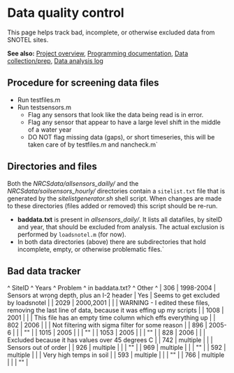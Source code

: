 # Data quality control

This page helps track bad, incomplete, or otherwise excluded data from
SNOTEL sites.

 **See also:** [Project overview](soilclim/soilclim_overview.md), [Programming documentation](soilclim/soilclim_programdocs.md), [Data collection/prep](soilclim/soilclim_data.md), [Data analysis log](soilclim/soilclim_analysislog_1.md)

## Procedure for screening data files

- Run testfiles.m
- Run testsensors.m
  - Flag any sensors that look like the data being read is in error.
  - Flag any sensor that appear to have a large level shift in the middle of a water year
  - DO NOT flag missing data (gaps), or short timeseries, this will be taken care of by testfiles.m and nancheck.m`

## Directories and files

Both the *NRCSdata/allsensors_dailly/* and the
*NRCSdata/soilsensors_hourly/* directories contain a `sitelist.txt` file that is generated by the *sitelistgenerator.sh* shell script.
When changes are made to these directories (files added or removed) this
script should be re-run.

* **baddata.txt** is present in *allsensors_daily/*. It lists all datafiles, by siteID and year, that should be excluded from analysis. The actual exclusion is performed by `loadsnotel.m` (for now).
* In both data directories (above) there are subdirectories that hold incomplete, empty, or otherwise problematic files.`

## Bad data tracker

\^ SiteID \^ Years \^ Problem \^ in baddata.txt? \^ Other \^ | 306 |
1998-2004 | Sensors at wrong depth, plus an I-2 header | Yes | Seems to
get excluded by loadsnotel | | 2029 | 2000,2001 | | | WARNING - I edited
these files, removing the last line of data, because it was effing up my
scripts | | 1008 | 2001 | | | This file has an empty time column which
effs everything up | | 802 | 2006 | | | Not filtering with sigma filter
for some reason | | 896 | 2005-6 | | | "" | | 1015 | 2005 | | | "" | |
1053 | 2005 | | | "" | | 828 | 2006 | | | Excluded because it has values
over 45 degrees C | | 742 | multiple | | | Sensors out of order | | 926
| multiple | | | "" | | 969 | multiple | | | "" | | 592 | multiple | | |
Very high temps in soil | | 593 | multiple | | | "" | | 766 | multiple |
| | "" |
